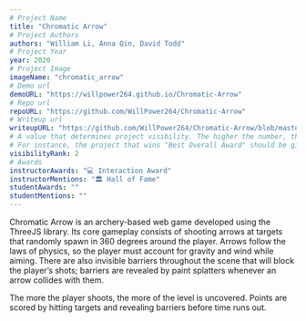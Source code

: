 ```yaml
---
# Project Name
title: "Chromatic Arrow"
# Project Authors
authors: "William Li, Anna Qin, David Todd"
# Project Year
year: 2020
# Project Image
imageName: "chromatic_arrow"
# Demo url
demoURL: "https://willpower264.github.io/Chromatic-Arrow"
# Repo url
repoURL: "https://github.com/WillPower264/Chromatic-Arrow"
# Writeup url
writeupURL: "https://github.com/WillPower264/Chromatic-Arrow/blob/master/Final%20Report.pdf"
# A value that determines project visibility. The higher the number, the closer it will appear to the top
# For instance, the project that wins "Best Overall Award" should be given the highest visibilityRank
visibilityRank: 2
# Awards
instructorAwards: "💻 Interaction Award"
instructorMentions: "🏛️ Hall of Fame"
studentAwards: ""
studentMentions: ""
---
```

Chromatic Arrow is an archery-based web game developed using the ThreeJS library. Its core gameplay consists of shooting arrows at targets that randomly spawn in 360 degrees around the player. Arrows follow the laws of physics, so the player must account for gravity and wind while aiming. There are also invisible barriers throughout the scene that will block the player’s shots; barriers are revealed by paint splatters whenever an arrow collides with them.

The more the player shoots, the more of the level is uncovered. Points are scored by hitting targets and revealing barriers before time runs out.
